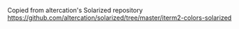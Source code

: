 Copied from altercation's Solarized repository
https://github.com/altercation/solarized/tree/master/iterm2-colors-solarized

